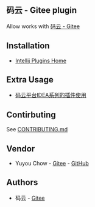 ## 码云 - Gitee plugin

Allow works with [码云 - Gitee](https://gitee.com)

## Installation

* [Intellij Plugins Home](https://plugins.jetbrains.com/plugin/8383)

## Extra Usage

* [码云平台IDEA系列的插件使用](http://git.mydoc.io/?t=153739)

## Contirbuting

See [CONTRIBUTING.md](CONTRIBUTING.md)

## Vendor

* Yuyou Chow - [Gitee](https://gitee.com/youscape) - [GitHub](https://github.com/zyuyou)

## Authors

* 码云 - [Gitee](https://gitee.com/oschina/intellij-gitosc)
